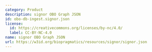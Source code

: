 ```yaml
---
category: Product
description: signor OBO Graph JSON
id: obo-db-ingest.signor.json
license:
  id: https://creativecommons.org/licenses/by-nc/4.0/
  label: CC-BY-NC-4.0
name: signor OBO Graph JSON
url: https://w3id.org/biopragmatics/resources/signor/signor.json
---
```

